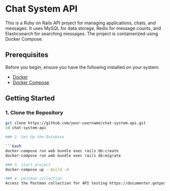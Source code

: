 # Chat System API

This is a Ruby on Rails API project for managing applications, chats, and messages. 
It uses MySQL for data storage, Redis for message counts, and Elasticsearch for searching messages. The project is containerized using Docker Compose.

## Prerequisites

Before you begin, ensure you have the following installed on your system:

- [Docker](https://www.docker.com/get-started)
- [Docker Compose](https://docs.docker.com/compose/install/)

## Getting Started

### 1. Clone the Repository

```bash
git clone https://github.com/your-username/chat-system-api.git
cd chat-system-api

### 2. Set Up the Database

```bash
docker-compose run web bundle exec rails db:create
docker-compose run web bundle exec rails db:migrate

### 3. start project
docker-compose up --build -d

### 4. postman collection
Access the Postman collection for API testing https://documenter.getpostman.com/view/34569865/2sAXjF8uMh.
